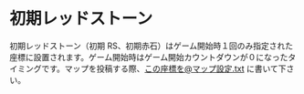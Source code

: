 # 初期レッドストーン

初期レッドストーン（初期 RS、初期赤石）はゲーム開始時１回のみ指定された座標に設置されます。ゲーム開始時はゲーム開始カウントダウンが０になったタイミングです。マップを投稿する際、この座標を@マップ設定.txt に書いて下さい。
